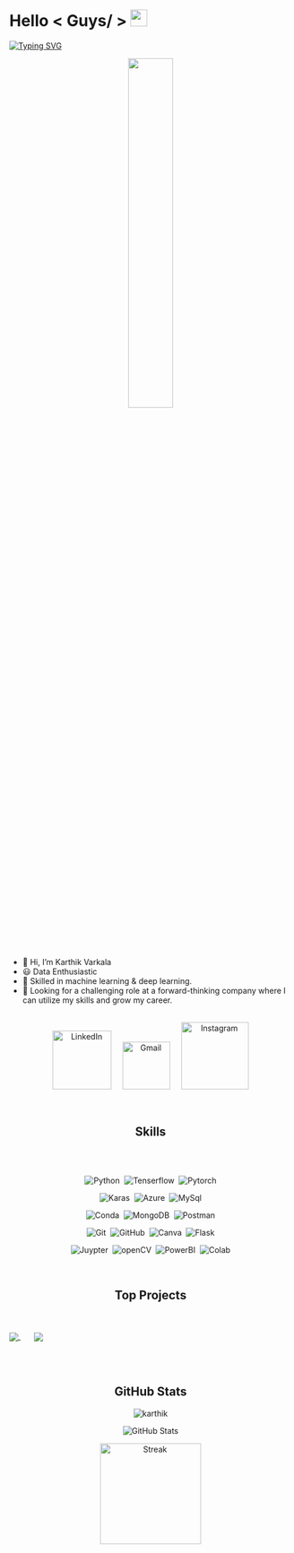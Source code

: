 <h1> Hello < Guys/ > <img src = "https://raw.githubusercontent.com/MartinHeinz/MartinHeinz/master/wave.gif" width = 30px> </h1>

<p>
<a href="https://git.io/typing-svg"><img src="https://readme-typing-svg.herokuapp.com?font=Fira+Code&pause=1000&color=FFFFFF&background=FFFFFF00&random=false&width=435&lines=Welcome+to+my+GitHub+Profile!;I'm+a+Data+Enthusiastic!" alt="Typing SVG" /></a>
</p>

<p align="center" ><img 
 src="[https://media.licdn.com/dms/image/C5612AQHfyMACEqZ1fQ/article-cover_image-shrink_600_2000/0/1650422813943?e=1701302400&v=beta&t=869EkQM0loHVEDNGAs6r39RgqTKE_bsMLhiHJ8Adrd8](https://drive.google.com/file/d/1BlQt5VPgtM3H3lCBHf74tLqzAM31Osg2/view)" width="40%"/></p><br>


- 👋 Hi, I’m Karthik Varkala
- 😃 Data Enthusiastic
- 🌟 Skilled in machine learning  & deep learning.
- 👀 Looking for a challenging role at a forward-thinking company where I can utilize my skills and grow my career.
  <br><br>

<p align="center">
<a href="https://www.linkedin.com/in/karthik-varkala-1b15b523a/"><img width="105px" alt="LinkedIn" src="https://img.shields.io/badge/LinkedIn%20-%230077B5.svg?&style=flat&logo=linkedin&logoColor=white"/></a> &nbsp;&nbsp;&nbsp;
<a href="mailto:karthikvarkala316@gmail.com"><img width="85px" alt="Gmail" src="https://img.shields.io/badge/Gmail-D14836?style=flat&logo=gmail&logoColor=white" /></a> &nbsp; &nbsp;
<a href="https://www.instagram.com/karthik_dandda/"><img width="120px" alt="Instagram" src="https://img.shields.io/badge/Instagram-E4405F?style=flat&logo=Instagram&logoColor=white" /></a>
</p>

<br>

<h2 align="center">Skills</h2>
<br><br>

<span align="center">

![Python](https://img.shields.io/badge/Python-3776AB?style=for-the-badge&logo=python&logoColor=white)&nbsp;
![Tenserflow](https://img.shields.io/badge/TensorFlow-FF6F00?style=for-the-badge&logo=tensorflow&logoColor=white)&nbsp;
![Pytorch](https://img.shields.io/badge/PyTorch-EE4C2C?style=for-the-badge&logo=pytorch&logoColor=white)

![Karas](https://img.shields.io/badge/Keras-FF0000?style=for-the-badge&logo=keras&logoColor=white)&nbsp;
![Azure](https://img.shields.io/badge/microsoft%20azure-0089D6?style=for-the-badge&logo=microsoft-azure&logoColor=white)&nbsp;
![MySql](https://img.shields.io/badge/MySQL-005C84?style=for-the-badge&logo=mysql&logoColor=white)

![Conda](https://img.shields.io/badge/conda-342B029.svg?&style=for-the-badge&logo=anaconda&logoColor=white)&nbsp;
![MongoDB](https://img.shields.io/badge/MongoDB-4EA94B?style=for-the-badge&logo=mongodb&logoColor=white)&nbsp;
![Postman](https://img.shields.io/badge/Postman-FF6C37?style=for-the-badge&logo=Postman&logoColor=white)

![Git](https://img.shields.io/badge/GIT-E44C30?style=for-the-badge&logo=git&logoColor=white)&nbsp;
![GitHub](https://img.shields.io/badge/GitHub-100000?style=for-the-badge&logo=github&logoColor=white)&nbsp;
![Canva](https://img.shields.io/badge/Canva-%2300C4CC.svg?&style=for-the-badge&logo=Canva&logoColor=white)&nbsp;
![Flask](https://img.shields.io/badge/Flask-000000?style=for-the-badge&logo=flask&logoColor=white)

![Juypter](https://img.shields.io/badge/Jupyter-F37626.svg?&style=for-the-badge&logo=Jupyter&logoColor=white)&nbsp;
![openCV](https://img.shields.io/badge/OpenCV-27338e?style=for-the-badge&logo=OpenCV&logoColor=white)&nbsp;
![PowerBI](https://img.shields.io/badge/PowerBI-F2C811?style=for-the-badge&logo=Power%20BI&logoColor=white)&nbsp;
![Colab](https://img.shields.io/badge/Colab-F9AB00?style=for-the-badge&logo=googlecolab&color=525252)
</span>

<br>

<h2>Top Projects</h2>
<br><br>

 <a href="https://github.com/satyampund/super-meal">
  <!-- Change the `github-readme-stats.anuraghazra1.vercel.app` to `github-readme-stats.vercel.app`  -->
  <img align="center" src="https://github-readme-stats.anuraghazra1.vercel.app/api/pin/?username=karthikvarkala&repo=kaggle-heart-stroke&theme=radical" />
</a>
  &nbsp;&nbsp;&nbsp;&nbsp;&nbsp;

<a href="https://github.com/satyampund/satyam-portfolio">
  <!-- Change the `github-readme-stats.anuraghazra1.vercel.app` to `github-readme-stats.vercel.app`  -->
  <img align="center" src="https://github-readme-stats.anuraghazra1.vercel.app/api/pin/?username=karthikvarkala&repo=Final_Hackthon&theme=radical" />
</a>

<br><br>


<h2>GitHub Stats</h2>

<p align="center"> <img src="https://komarev.com/ghpvc/?username=karthikvarkala" alt="karthik" /> </p>

<p align="center">
  <img  src="https://github-readme-stats.vercel.app/api?username=karthikvarkala&show_icons=true&theme=radical" alt="GitHub Stats"/>
</p>

<p align="center">
  <img height="180em" src="https://github-readme-streak-stats.herokuapp.com/?user=karthikvarkala&theme=radical" alt="Streak" />
</p>
